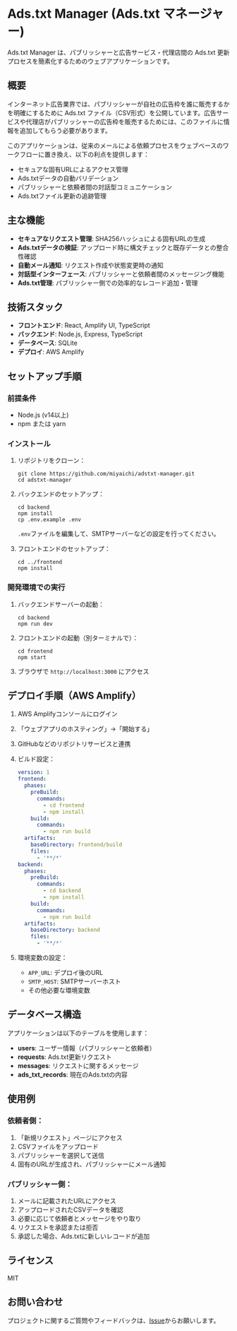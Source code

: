 # Ads.txt Manager (Ads.txt マネージャー)

Ads.txt Manager は、パブリッシャーと広告サービス・代理店間の Ads.txt 更新プロセスを簡素化するためのウェブアプリケーションです。

## 概要

インターネット広告業界では、パブリッシャーが自社の広告枠を誰に販売するかを明確にするために Ads.txt ファイル（CSV形式）を公開しています。広告サービスや代理店がパブリッシャーの広告枠を販売するためには、このファイルに情報を追加してもらう必要があります。

このアプリケーションは、従来のメールによる依頼プロセスをウェブベースのワークフローに置き換え、以下の利点を提供します：

- セキュアな固有URLによるアクセス管理
- Ads.txtデータの自動バリデーション
- パブリッシャーと依頼者間の対話型コミュニケーション
- Ads.txtファイル更新の追跡管理

## 主な機能

- **セキュアなリクエスト管理**: SHA256ハッシュによる固有URLの生成
- **Ads.txtデータの検証**: アップロード時に構文チェックと既存データとの整合性確認
- **自動メール通知**: リクエスト作成や状態変更時の通知
- **対話型インターフェース**: パブリッシャーと依頼者間のメッセージング機能
- **Ads.txt管理**: パブリッシャー側での効率的なレコード追加・管理

## 技術スタック

- **フロントエンド**: React, Amplify UI, TypeScript
- **バックエンド**: Node.js, Express, TypeScript
- **データベース**: SQLite
- **デプロイ**: AWS Amplify

## セットアップ手順

### 前提条件

- Node.js (v14以上)
- npm または yarn

### インストール

1. リポジトリをクローン：
   ```
   git clone https://github.com/miyaichi/adstxt-manager.git
   cd adstxt-manager
   ```

2. バックエンドのセットアップ：
   ```
   cd backend
   npm install
   cp .env.example .env
   ```
   `.env`ファイルを編集して、SMTPサーバーなどの設定を行ってください。

3. フロントエンドのセットアップ：
   ```
   cd ../frontend
   npm install
   ```

### 開発環境での実行

1. バックエンドサーバーの起動：
   ```
   cd backend
   npm run dev
   ```

2. フロントエンドの起動（別ターミナルで）：
   ```
   cd frontend
   npm start
   ```

3. ブラウザで `http://localhost:3000` にアクセス

## デプロイ手順（AWS Amplify）

1. AWS Amplifyコンソールにログイン

2. 「ウェブアプリのホスティング」→「開始する」

3. GitHubなどのリポジトリサービスと連携

4. ビルド設定：
   ```yaml
   version: 1
   frontend:
     phases:
       preBuild:
         commands:
           - cd frontend
           - npm install
       build:
         commands:
           - npm run build
     artifacts:
       baseDirectory: frontend/build
       files:
         - '**/*'
   backend:
     phases:
       preBuild:
         commands:
           - cd backend
           - npm install
       build:
         commands:
           - npm run build
     artifacts:
       baseDirectory: backend
       files:
         - '**/*'
   ```

5. 環境変数の設定：
   - `APP_URL`: デプロイ後のURL
   - `SMTP_HOST`: SMTPサーバーホスト
   - その他必要な環境変数

## データベース構造

アプリケーションは以下のテーブルを使用します：

- **users**: ユーザー情報（パブリッシャーと依頼者）
- **requests**: Ads.txt更新リクエスト
- **messages**: リクエストに関するメッセージ
- **ads_txt_records**: 現在のAds.txtの内容

## 使用例

### 依頼者側：
1. 「新規リクエスト」ページにアクセス
2. CSVファイルをアップロード
3. パブリッシャーを選択して送信
4. 固有のURLが生成され、パブリッシャーにメール通知

### パブリッシャー側：
1. メールに記載されたURLにアクセス
2. アップロードされたCSVデータを確認
3. 必要に応じて依頼者とメッセージをやり取り
4. リクエストを承認または拒否
5. 承認した場合、Ads.txtに新しいレコードが追加

## ライセンス

MIT

## お問い合わせ

プロジェクトに関するご質問やフィードバックは、[Issue](https://github.com/miyaichi/adstxt-manager/issues)からお願いします。
